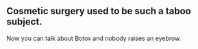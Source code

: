 ## Cosmetic surgery used to be such a taboo subject.
Now you can talk about Botox and nobody raises an eyebrow.
